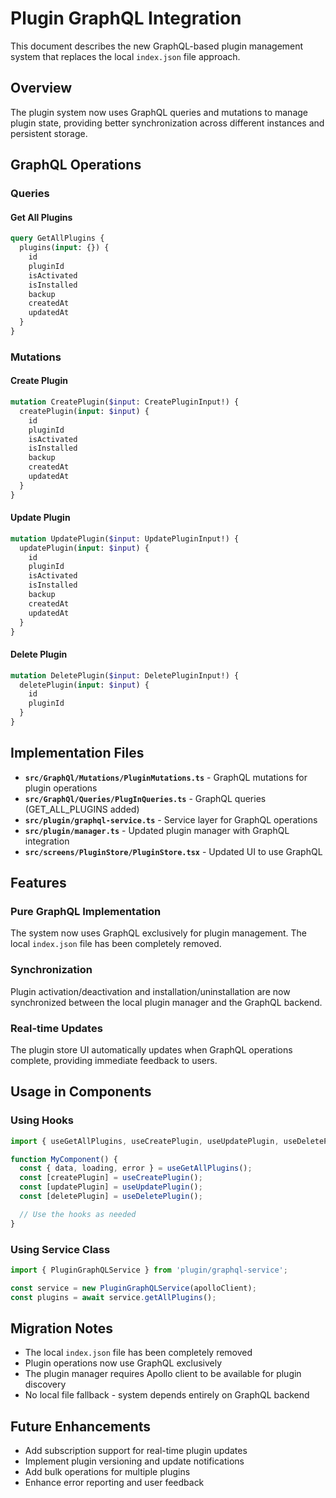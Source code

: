 # Plugin GraphQL Integration

This document describes the new GraphQL-based plugin management system that replaces the local `index.json` file approach.

## Overview

The plugin system now uses GraphQL queries and mutations to manage plugin state, providing better synchronization across different instances and persistent storage.

## GraphQL Operations

### Queries

#### Get All Plugins
```graphql
query GetAllPlugins {
  plugins(input: {}) {
    id
    pluginId
    isActivated
    isInstalled
    backup
    createdAt
    updatedAt
  }
}
```

### Mutations

#### Create Plugin
```graphql
mutation CreatePlugin($input: CreatePluginInput!) {
  createPlugin(input: $input) {
    id
    pluginId
    isActivated
    isInstalled
    backup
    createdAt
    updatedAt
  }
}
```

#### Update Plugin
```graphql
mutation UpdatePlugin($input: UpdatePluginInput!) {
  updatePlugin(input: $input) {
    id
    pluginId
    isActivated
    isInstalled
    backup
    createdAt
    updatedAt
  }
}
```

#### Delete Plugin
```graphql
mutation DeletePlugin($input: DeletePluginInput!) {
  deletePlugin(input: $input) {
    id
    pluginId
  }
}
```

## Implementation Files

- **`src/GraphQl/Mutations/PluginMutations.ts`** - GraphQL mutations for plugin operations
- **`src/GraphQl/Queries/PlugInQueries.ts`** - GraphQL queries (GET_ALL_PLUGINS added)
- **`src/plugin/graphql-service.ts`** - Service layer for GraphQL operations
- **`src/plugin/manager.ts`** - Updated plugin manager with GraphQL integration
- **`src/screens/PluginStore/PluginStore.tsx`** - Updated UI to use GraphQL

## Features

### Pure GraphQL Implementation
The system now uses GraphQL exclusively for plugin management. The local `index.json` file has been completely removed.

### Synchronization
Plugin activation/deactivation and installation/uninstallation are now synchronized between the local plugin manager and the GraphQL backend.

### Real-time Updates
The plugin store UI automatically updates when GraphQL operations complete, providing immediate feedback to users.

## Usage in Components

### Using Hooks
```typescript
import { useGetAllPlugins, useCreatePlugin, useUpdatePlugin, useDeletePlugin } from 'plugin/graphql-service';

function MyComponent() {
  const { data, loading, error } = useGetAllPlugins();
  const [createPlugin] = useCreatePlugin();
  const [updatePlugin] = useUpdatePlugin();
  const [deletePlugin] = useDeletePlugin();

  // Use the hooks as needed
}
```

### Using Service Class
```typescript
import { PluginGraphQLService } from 'plugin/graphql-service';

const service = new PluginGraphQLService(apolloClient);
const plugins = await service.getAllPlugins();
```

## Migration Notes

- The local `index.json` file has been completely removed
- Plugin operations now use GraphQL exclusively
- The plugin manager requires Apollo client to be available for plugin discovery
- No local file fallback - system depends entirely on GraphQL backend

## Future Enhancements

- Add subscription support for real-time plugin updates
- Implement plugin versioning and update notifications
- Add bulk operations for multiple plugins
- Enhance error reporting and user feedback 